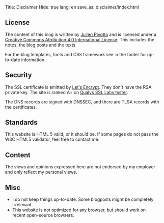 Title: Disclaimer
Hide: true
lang: en
save_as: disclaimer/index.html

## License

The content of this blog is written by [Julien Pivotto](https://roidelapluie.be) and is licensed under a [Creative Commons Attribution 4.0 International License](http://creativecommons.org/licenses/by/4.0/deed.en_US). This includes the notes, the blog posts and the texts.

For the blog templates, fonts and CSS framework see in the footer for up-to-date information.

## Security

The SSL certificate is emitted by [Let's Encrypt](https://letsencrypt.io/). They don't have the RSA private key. The site is ranked A+ on [Qualys SSL Labs tester](https://www.ssllabs.com/ssltest/analyze.html?d=roidelapluie.be&hideResults=on).

The DNS records are signed with DNSSEC, and there are TLSA records with the certificates.

## Standards

This website is HTML 5 valid, or it should be. If some pages do not pass the W3C HTML5 validator, feel free to contact me.

## Content

The views and opinions expressed here are not endorsed by my employer and only reflect my personal views.

## Misc

* I do not keep things up-to-date. Some blogposts might be completely irrelevant.
* This website is not optimized for any browser, but should work on recent open-source browsers.
